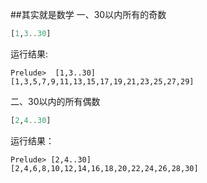 ##其实就是数学
一、30以内所有的奇数
```haskell
[1,3..30]
```
运行结果:
```
Prelude>  [1,3..30]
[1,3,5,7,9,11,13,15,17,19,21,23,25,27,29]
```
二、30以内的所有偶数
```haskell
[2,4..30]
```
运行结果：
```
Prelude> [2,4..30]
[2,4,6,8,10,12,14,16,18,20,22,24,26,28,30]
```
